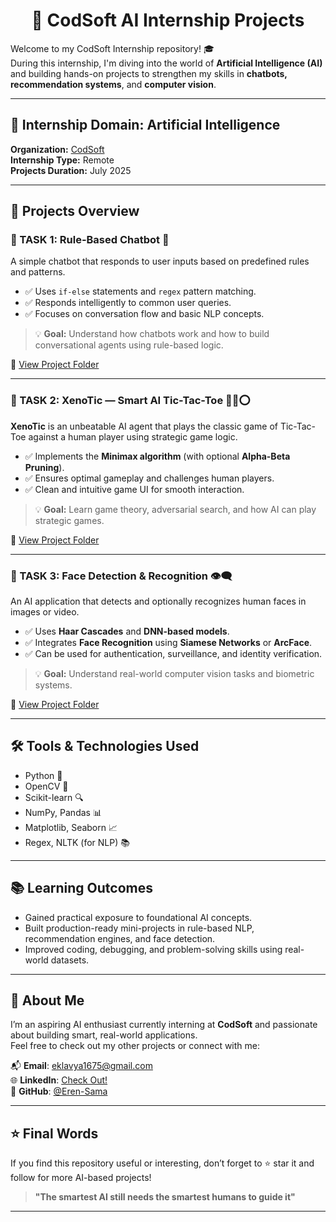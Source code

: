 <h1 align="center">🤖 CodSoft AI Internship Projects</h1>

Welcome to my CodSoft Internship repository! 🎓  
During this internship, I'm diving into the world of **Artificial Intelligence (AI)** and building hands-on projects to strengthen my skills in **chatbots, recommendation systems**, and **computer vision**.

---

## 🧠 Internship Domain: Artificial Intelligence  
**Organization:** [CodSoft](https://www.codsoft.in/)  
**Internship Type:** Remote  
**Projects Duration:** July 2025

---

## 🚀 Projects Overview

### 📌 TASK 1: Rule-Based Chatbot 🤖

A simple chatbot that responds to user inputs based on predefined rules and patterns.

- ✅ Uses `if-else` statements and `regex` pattern matching.
- ✅ Responds intelligently to common user queries.
- ✅ Focuses on conversation flow and basic NLP concepts.

> 💡 **Goal:** Understand how chatbots work and how to build conversational agents using rule-based logic.

🔗 [View Project Folder](https://github.com/Eren-Sama/CODSOFT/tree/main/VeltriX)

---

### 📌 TASK 2: XenoTic — Smart AI Tic-Tac-Toe 🧠❌⭕️

**XenoTic** is an unbeatable AI agent that plays the classic game of Tic-Tac-Toe against a human player using strategic game logic.

- ✅ Implements the **Minimax algorithm** (with optional **Alpha-Beta Pruning**).
- ✅ Ensures optimal gameplay and challenges human players.
- ✅ Clean and intuitive game UI for smooth interaction.

> 💡 **Goal:** Learn game theory, adversarial search, and how AI can play strategic games.

🔗 [View Project Folder](https://github.com/Eren-Sama/CODSOFT/tree/main/XenoTic)

---

### 📌 TASK 3: Face Detection & Recognition 👁️‍🗨️

An AI application that detects and optionally recognizes human faces in images or video.

- ✅ Uses **Haar Cascades** and **DNN-based models**.
- ✅ Integrates **Face Recognition** using **Siamese Networks** or **ArcFace**.
- ✅ Can be used for authentication, surveillance, and identity verification.

> 💡 **Goal:** Understand real-world computer vision tasks and biometric systems.

🔗 [View Project Folder](https://github.com/Eren-Sama/CODSOFT/tree/main/NextFlix)

---

## 🛠️ Tools & Technologies Used

- Python 🐍
- OpenCV 🎥
- Scikit-learn 🔍
- NumPy, Pandas 📊
- Matplotlib, Seaborn 📈
- Regex, NLTK (for NLP) 📚

---

## 📚 Learning Outcomes

- Gained practical exposure to foundational AI concepts.
- Built production-ready mini-projects in rule-based NLP, recommendation engines, and face detection.
- Improved coding, debugging, and problem-solving skills using real-world datasets.

---

## 📎 About Me

I’m an aspiring AI enthusiast currently interning at **CodSoft** and passionate about building smart, real-world applications.  
Feel free to check out my other projects or connect with me:

📬 **Email**: eklavya1675@gmail.com   
🌐 **LinkedIn**: [Check Out!](https://www.linkedin.com/in/Eklavya16)  
🐙 **GitHub**: [@Eren-Sama](https://github.com/Eren-Sama)

---

## ⭐ Final Words

If you find this repository useful or interesting, don’t forget to ⭐ star it and follow for more AI-based projects!

> **"The smartest AI still needs the smartest humans to guide it"**

---
